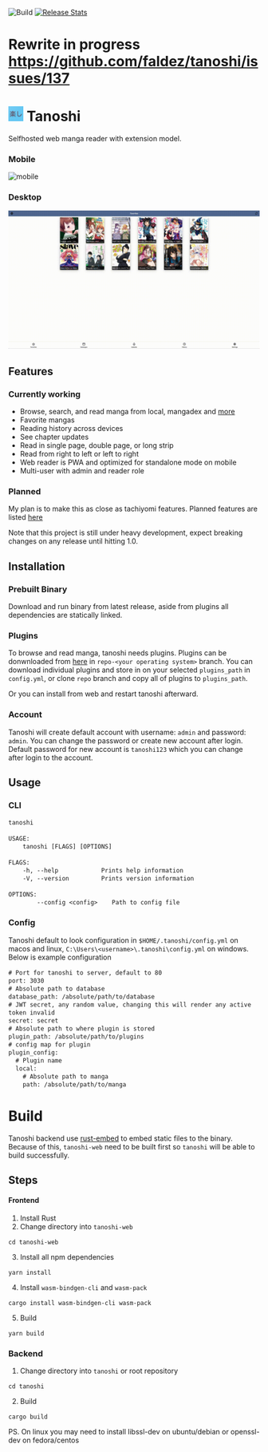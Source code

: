 ![Build](https://github.com/faldez/tanoshi/workflows/Build/badge.svg)
[![Release Stats](https://img.shields.io/github/downloads/faldez/tanoshi/total.svg?logo=github)](https://somsubhra.com/github-release-stats/?username=faldez&repository=tanoshi)

# Rewrite in progress https://github.com/faldez/tanoshi/issues/137

# <img src="tanoshi-web/static/apple-touch-icon.png" alt="" width="30" height=30/> Tanoshi
Selfhosted web manga reader with extension model.

### Mobile
![mobile](screenshots/mobile.gif)

### Desktop
![desktop](screenshots/desktop.gif)


## Features
### Currently working
- Browse, search, and read manga from local, mangadex and [more](https://github.com/fadhlika/tanoshi-extensions)
- Favorite mangas
- Reading history across devices
- See chapter updates
- Read in single page, double page, or long strip
- Read from right to left or left to right
- Web reader is PWA and optimized for standalone mode on mobile
- Multi-user with admin and reader role

### Planned
My plan is to make this as close as tachiyomi features. Planned features are listed [here](https://github.com/faldez/tanoshi/issues?q=is%3Aopen+is%3Aissue+label%3Aenhancement)

Note that this project is still under heavy development, expect breaking changes on any release until hitting 1.0. 

## Installation
### Prebuilt Binary
Download and run binary from latest release, aside from plugins all dependencies are statically linked.

### Plugins
To browse and read manga, tanoshi needs plugins. Plugins can be donwnloaded from [here](https://github.com/fadhlika/tanoshi-extensions) in `repo-<your operating system>` branch. 
You can download individual plugins and store in on your selected `plugins_path` in `config.yml`, or clone `repo` branch and copy all of plugins to `plugins_path`.

Or you can install from web and restart tanoshi afterward.

### Account
Tanoshi will create default account with username: `admin` and password: `admin`. You can change the password or create new account after login. Default password for new account is `tanoshi123` which you can change after login to the account.

## Usage
### CLI
```
tanoshi 

USAGE:
    tanoshi [FLAGS] [OPTIONS]

FLAGS:
    -h, --help            Prints help information
    -V, --version         Prints version information

OPTIONS:
        --config <config>    Path to config file
```

### Config
Tanoshi default to look configuration in `$HOME/.tanoshi/config.yml` on macos and linux, `C:\Users\<username>\.tanoshi\config.yml` on windows. Below is example configuration
```
# Port for tanoshi to server, default to 80
port: 3030
# Absolute path to database
database_path: /absolute/path/to/database
# JWT secret, any random value, changing this will render any active token invalid
secret: secret
# Absolute path to where plugin is stored
plugin_path: /absolute/path/to/plugins
# config map for plugin
plugin_config:
  # Plugin name
  local:
    # Absolute path to manga
    path: /absolute/path/to/manga
```

# Build
Tanoshi backend use [rust-embed](https://github.com/pyros2097/rust-embed) to embed static files to the binary. Because of this, `tanoshi-web` need to be built first so `tanoshi` will be able to build successfully.

## Steps
#### Frontend
1. Install Rust
2. Change directory into `tanoshi-web`
```
cd tanoshi-web 
```
3. Install all npm dependencies
```
yarn install
```
4. Install `wasm-bindgen-cli` and `wasm-pack`
```
cargo install wasm-bindgen-cli wasm-pack
```
5. Build
```
yarn build
```

### Backend
1. Change directory into `tanoshi` or root repository
```
cd tanoshi
```
2. Build
```
cargo build
```

PS. On linux you may need to install libssl-dev on ubuntu/debian or openssl-dev on fedora/centos
